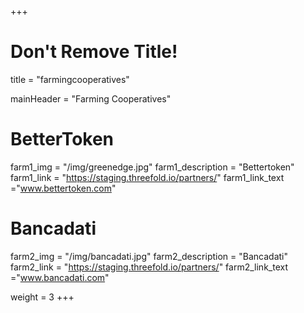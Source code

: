 +++
# Don't Remove Title!
title = "farmingcooperatives"

mainHeader = "Farming Cooperatives"

# BetterToken
farm1_img = "/img/greenedge.jpg"
farm1_description = "Bettertoken"
farm1_link = "https://staging.threefold.io/partners/"
farm1_link_text ="www.bettertoken.com"

# Bancadati
farm2_img = "/img/bancadati.jpg"
farm2_description = "Bancadati"
farm2_link = "https://staging.threefold.io/partners/"
farm2_link_text ="www.bancadati.com"





weight = 3
+++
